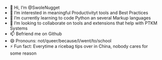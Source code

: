 - 👋 Hi, I’m @SwoleNugget
- 👀 I’m interested in meaningful Productivityt tools and Best Practices
- 🌱 I’m currently learning to code Python an several Markup languages
- 💞️ I’m looking to collaborate on tools and extensions that help with PTKM Systems
- 📫 Befriend me on Github
- 😄 Pronouns: not/queer/because/I/went/to/school
- ⚡ Fun fact: Everytime a ricebag tips over in China, nobody cares for some reason

<!---
SwoleNugget/SwoleNugget is a ✨ special ✨ repository because its `README.md` (this file) appears on your GitHub profile.
You can click the Preview link to take a look at your changes.
--->
